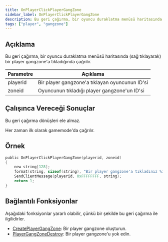 ```yaml
---
title: OnPlayerClickPlayerGangZone
sidebar_label: OnPlayerClickPlayerGangZone
description: Bu geri çağırma, bir oyuncu duraklatma menüsü haritasında (sağ tıklayarak) bir player gangzone'a tıkladığında çağrılır.
tags: ["player", "gangzone"]
---
```


<VersionWarn version='omp v1.1.0.2612' />

## Açıklama

Bu geri çağırma, bir oyuncu duraklatma menüsü haritasında (sağ tıklayarak) bir player gangzone'a tıkladığında çağrılır.

| Parametre     | Açıklama                                                                          |
| -------- | ------------------------------------------------------------------------------------ |
| playerid | Bir player gangzone'a tıklayan oyuncunun ID'si                                  |
| zoneid   | Oyuncunun tıkladığı player gangzone'un ID'si                                     |

## Çalışınca Vereceği Sonuçlar

Bu geri çağırma dönüşleri ele almaz.

Her zaman ilk olarak gamemode'da çağrılır.

## Örnek

```c
public OnPlayerClickPlayerGangZone(playerid, zoneid)
{
    new string[128];
    format(string, sizeof(string), "Bir player gangzone'a tıkladınız %i", zoneid);
    SendClientMessage(playerid, 0xFFFFFFFF, string);
    return 1;
}
```

## Bağlantılı Fonksiyonlar

Aşağıdaki fonksiyonlar yararlı olabilir, çünkü bir şekilde bu geri çağırma ile ilgilidirler. 

- [CreatePlayerGangZone](../functions/CreatePlayerGangZone): Bir player gangzone oluşturun.
- [PlayerGangZoneDestroy](../functions/PlayerGangZoneDestroy): Bir player gangzone'u yok edin.
